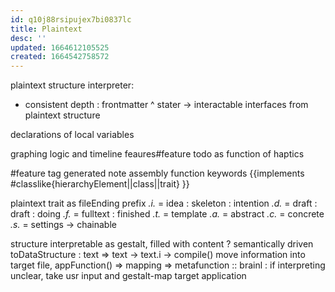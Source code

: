 ```yaml
---
id: q10j88rsipujex7bi0837lc
title: Plaintext
desc: ''
updated: 1664612105525
created: 1664542758572
---
```


plaintext structure interpreter:
- consistent depth
  : frontmatter ^
stater -> interactable interfaces from plaintext structure

declarations of local variables

graphing logic and timeline feaures#feature
todo as function of
haptics

#feature tag generated note assembly
function keywords
{{implements #classlike{hierarchyElement||class||trait} }}

plaintext trait as fileEnding prefix
 *.i.* = idea : skeleton : intention
 *.d.* = draft : draft : doing
 *.f.* = fulltext : finished
 *.t.* = template
 *.a.* = abstract
 *.c.* = concrete
 *.s.* = settings
-> chainable

structure interpretable as gestalt,
  filled with content
    ? semantically driven
  toDataStructure : text => text -> text.i
  -> compile() move information into target file,
  appFunction() => mapping
  => metafunction :: brainl : if interpreting unclear, take usr input and gestalt-map target application
